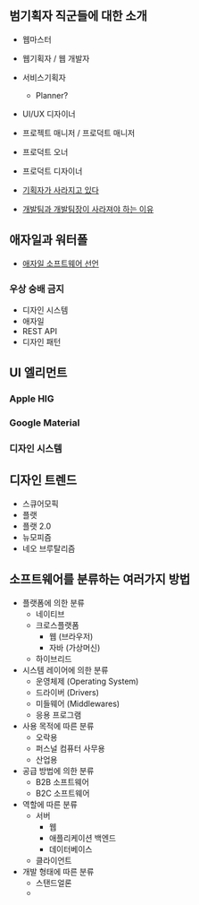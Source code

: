## 범기획자 직군들에 대한 소개

- 웹마스터
- 웹기획자 / 웹 개발자
- 서비스기획자
	- Planner? 
- UI/UX 디자이너
- 프로젝트 매니저 / 프로덕트 매니저
- 프로덕트 오너
- 프로덕트 디자이너

- [기획자가 사라지고 있다](https://seokjun.kim/why-engineers-become-ceo/)
- [개발팀과 개발팀장이 사라져야 하는 이유](https://seokjun.kim/no-reason-for-dev-team/)

## 애자일과 워터폴

- [애자일 소프트웨어 선언](https://agilemanifesto.org/iso/ko/manifesto.html)

### 우상 숭배 금지

- 디자인 시스템
- 애자일
- REST API
- 디자인 패턴 

## UI 엘리먼트

### Apple HIG

### Google Material

### 디자인 시스템

## 디자인 트렌드

- 스큐어모픽
- 플랫
- 플랫 2.0
- 뉴모피즘
- 네오 브루탈리즘

## 소프트웨어를 분류하는 여러가지 방법

- 플랫폼에 의한 분류
	- 네이티브
	- 크로스플랫폼
		- 웹 (브라우저)
		- 자바 (가상머신)
	- 하이브리드
- 시스템 레이어에 의한 분류
	- 운영체제 (Operating System)
	- 드라이버 (Drivers)
	- 미들웨어 (Middlewares)
	- 응용 프로그램
- 사용 목적에 따른 분류
	- 오락용
	- 퍼스널 컴퓨터 사무용
	- 산업용
- 공급 방법에 의한 분류
	- B2B 소프트웨어
	- B2C 소프트웨어
- 역할에 따른 분류
	- 서버
		- 웹
		- 애플리케이션 백엔드
		- 데이터베이스
	- 클라이언트
- 개발 형태에 따른 분류
	- 스탠드얼론
	- 